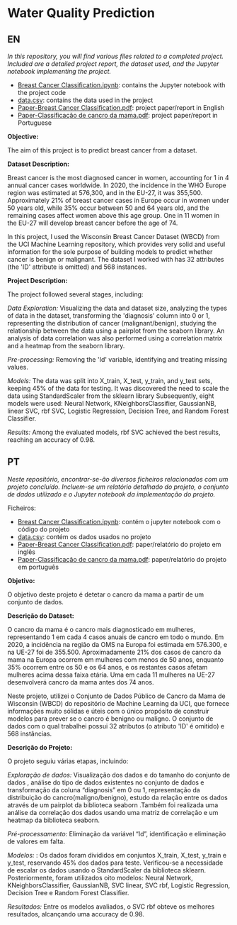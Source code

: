 # Water Quality Prediction
 
 ## EN

_In this repository, you will find various files related to a completed project. Included are a detailed project report, the dataset used, and the Jupyter notebook implementing the project._

* [Breast Cancer Classification.ipynb](<Breast Cancer Classification.ipynb>): contains the Jupyter notebook with the project code
* [data.csv](data.csv): contains the data used in the project
* [Paper-Breast Cancer Classification.pdf](<Paper-Breast Cancer Classification.pdf>): project paper/report in English
* [Paper-Classificação de cancro da mama.pdf](<Paper-Classificação de cancro da mama.pdf>): project paper/report in Portuguese

**Objective:**

The aim of this project is to predict breast cancer from a dataset.

**Dataset Description:**

Breast cancer is the most diagnosed cancer in women, accounting for 1 in 4 annual cancer cases worldwide. In 2020, the incidence in the WHO Europe region was estimated at 576,300, and in the EU-27, it was 355,500. Approximately 21% of breast cancer cases in Europe occur in women under 50 years old, while 35% occur between 50 and 64 years old, and the remaining cases affect women above this age group. One in 11 women in the EU-27 will develop breast cancer before the age of 74.

In this project, I used the Wisconsin Breast Cancer Dataset (WBCD) from the UCI Machine Learning repository, which provides very solid and useful information for the sole purpose of building models to predict whether cancer is benign or malignant. The dataset I worked with has 32 attributes (the 'ID' attribute is omitted) and 568 instances. 


**Project Description:**

The project followed several stages, including:

_Data Exploration:_ Visualizing the data and dataset size, analyzing the types of data in the dataset, transforming the 'diagnosis' column into 0 or 1, representing the distribution of cancer (malignant/benign), studying the relationship between the data using a pairplot from the seaborn library. An analysis of data correlation was also performed using a correlation matrix and a heatmap from the seaborn library.

_Pre-processing:_ Removing the 'Id' variable, identifying and treating missing values.

_Models:_ The data was split into X_train, X_test, y_train, and y_test sets, keeping 45% of the data for testing. It was discovered the need to scale the data using StandardScaler from the sklearn library Subsequently, eight models were used: Neural Network, KNeighborsClassifier, GaussianNB, linear SVC, rbf SVC, Logistic Regression, Decision Tree, and Random Forest Classifier.

_Results:_ Among the evaluated models, rbf SVC achieved the best results, reaching an accuracy of 0.98.




## PT

_Neste repositório, encontrar-se-ão diversos ficheiros relacionados com um projeto concluído. Incluem-se um relatório detalhado do projeto, o conjunto de dados utilizado e o Jupyter notebook da implementação do projeto._

Ficheiros:
* [Breast Cancer Classification.ipynb](<Breast Cancer Classification.ipynb>): contém o jupyter notebook com o código do projeto
* [data.csv](data.csv): contém os dados usados no projeto
* [Paper-Breast Cancer Classification.pdf](<Paper-Breast Cancer Classification.pdf>): paper/relatório do projeto em inglês
* [Paper-Classificação de cancro da mama.pdf](<Paper-Classificação de cancro da mama.pdf>): paper/relatório do projeto em português

**Objetivo:**

O objetivo deste projeto é detetar o cancro da mama a partir de um conjunto de dados.

**Descrição do Dataset:**

O cancro da mama é o cancro mais diagnosticado em mulheres, representando 1 em cada 4 casos anuais de cancro em todo o mundo. Em 2020, a incidência na região da OMS na Europa foi estimada em 576.300, e na UE-27 foi de 355.500. Aproximadamente 21% dos casos de cancro da mama na Europa ocorrem em mulheres com menos de 50 anos, enquanto 35% ocorrem entre os 50 e os 64 anos, e os restantes casos afetam mulheres acima dessa faixa etária. Uma em cada 11 mulheres na UE-27 desenvolverá cancro da mama antes dos 74 anos.

Neste projeto, utilizei o Conjunto de Dados Público de Cancro da Mama de Wisconsin (WBCD) do repositório de Machine Learning da UCI, que fornece informações muito sólidas e úteis com o único propósito de construir modelos para prever se o cancro é benigno ou maligno. O conjunto de dados com o qual trabalhei possui 32 atributos (o atributo 'ID' é omitido) e 568 instâncias. 


**Descrição do Projeto:**

O projeto seguiu várias etapas, incluindo:

_Exploração de dados:_ Visualização dos dados e do tamanho do conjunto de dados , análise do tipo de dados existentes no conjunto de dados e transformação da coluna “diagnosis” em 0 ou 1, representação da distribuição do cancro(maligno/benigno), estudo da relação entre os dados através de um pairplot da biblioteca seaborn .Também foi realizada uma análise da correlação dos dados usando uma matriz de correlação e um heatmap da biblioteca seaborn.

_Pré-processamento:_ Eliminação da variável “Id”, identificação e eliminação de valores em falta.

_Modelos:_ : Os dados foram divididos em conjuntos X_train, X_test, y_train e y_test, reservando 45% dos dados para teste. Verificou-se a necessidade de escalar os dados usando o StandardScaler da biblioteca sklearn. Posteriormente, foram utilizados oito modelos: Neural Network, KNeighborsClassifier, GaussianNB, SVC linear,  SVC rbf, Logistic Regression, Decision Tree e Random Forest Classifier.

_Resultados:_ Entre os modelos avaliados, o SVC rbf obteve os melhores resultados, alcançando uma accuracy de 0.98.
